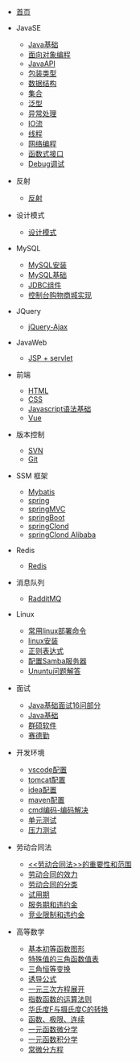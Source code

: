 * [首页](/README.md)

* JavaSE
    * [Java基础](JavaSE/Java基础.md)
    * [面向对象编程](JavaSE/面向对象编程.md)
    * [JavaAPI](JavaSE/JavaAPI.md)
    * [包装类型](JavaSE/包装类型.md)
    * [数据结构](JavaSE/数据结构.md)
    * [集合](JavaSE/集合.md)
    * [泛型](JavaSE/泛型.md)
    * [异常处理](JavaSE/异常处理.md)
    * [IO流](JavaSE/IO流.md)
    * [线程](JavaSE/线程.md)
    * [网络编程](JavaSE/网络编程.md)
    * [函数式接口](JavaSE/函数式接口.md)
    * [Debug调试](JavaSE/Debug.md)

* 反射
    * [反射](反射/反射.md)
    
* 设计模式
    * [设计模式](设计模式/设计模式.md)

* MySQL
    * [MySQL安装](MySQL/MySql安装.md)
    * [MySQL基础](MySQL/MySQL基础.md)
    * [JDBC组件](MySQL/JDBC组件.md)
    * [控制台购物商城实现](MySQL/购物商城.md)
    
* JQuery
    * [jQuery-Ajax](jQuery/Ajax.md)

* JavaWeb
    * [JSP + servlet](JavaWeb/jsp_servlet.md)

* 前端
    * [HTML](前端/HTML.md)
    * [CSS](前端/CSS.md)
    * [Javascript语法基础](前端/JavaScript语法基础.md)
    * [Vue](前端/vue.md)
    
* 版本控制
    * [SVN](版本控制/SVN.md)
    * [Git](版本控制/Git.md)
    
* SSM 框架
    * [Mybatis](SSM框架/mybatis.md)
    * [spring](SSM框架/spring.md)
    * [springMVC](SSM框架/springMVC.md)
    * [springBoot](SSM框架/springBoot.md)
    * [springClond](SSM框架/springclond.md)
    * [springClond Alibaba](SSM框架/springClond%20Alibaba.md)
    
* Redis
    * [Redis](Redis/redis.md)
    
* 消息队列
    * [RadditMQ](消息队列/rabbitMQ.md)

* Linux
 	* [常用linux部署命令](linux/常用linux命令.md)
    * [linux安装](linux/linux安装.md)
    * [正则表达式](linux/正则表达式.md)
    * [配置Samba服务器](linux/samba服务器.md)
    * [Ununtu问题解答](linux/ubuntu问题解答.md)
    
* 面试
    * [Java基础面试16问部分](面试/面试题.md)
    * [Java基础](面试/Java基础.md)
    * [群硕软件](面试/群硕软件.md)
    * [赛德勤](面试/赛德勤.md)

* 开发环境
    * [vscode配置](开发环境/vscode.md)
    * [tomcat配置](开发环境/Tomcat配置.md)
    * [idea配置](开发环境/IDEA配置.md)
    * [maven配置](开发环境/maven配置.md)
    * [cmd编码-编码解决](开发环境/cmd编码-编码解决.md.md)
    * [单元测试](开发环境/单元测试.md)
    * [压力测试](开发环境/压力测试.md) 

* 劳动合同法
    * [<<劳动合同法>>的重要性和范围](劳动合同法/《劳动合同法》的重要性和范围.md)
    * [劳动合同的效力](劳动合同法/劳动合同的效力.md)
    * [劳动合同的分类](劳动合同法/劳动合同的分类.md)
    * [试用期](劳动合同法/试用期.md)
    * [服务期和违约金](劳动合同法/服务期和违约金.md)
    * [竞业限制和违约金](劳动合同法/竞业限制和违约金.md)
    
* 高等数学
    * [基本初等函数图形](高等数学/基本初等函数图形.md)
    * [特殊值的三角函数值表](高等数学/特殊值的三角函数值表.md)
    * [三角恒等变换](高等数学/三角恒等变换.md)
    * [诱导公式](高等数学/诱导公式.md)
    * [一元三次方程展开](高等数学/一元三次方程展开.md)
    * [指数函数的运算法则](高等数学/指数函数的运算法则.md)
    * [华氏度F与摄氏度C的转换](高等数学/华氏度F与摄氏度C的转换.md)
    * [函数、极限、连续](高等数学/函数、极限、连续.md)
    * [一元函数微分学](高等数学/一元函数微分学.md)
    * [一元函数积分学](高等数学/一元函数积分学.md)
    * [常微分方程](高等数学/常微分方程.md)
